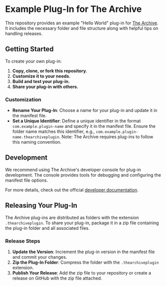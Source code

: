 # Example Plug-In for The Archive

This repository provides an example "Hello World" plug-in for [The Archive](https://zettelkasten.de/the-archive/). It includes the necessary folder and file structure along with helpful tips on handling releases.

## Getting Started

To create your own plug-in:

1. **Copy, clone, or fork this repository.**
2. **Customize it to your needs.**
3. **Build and test your plug-in.**
4. **Share your plug-in with others.**

### Customization

- **Rename Your Plug-In**: Choose a name for your plug-in and update it in the manifest file.
- **Set a Unique Identifier**: Define a unique identifier in the format `com.example.plugin-name` and specify it in the manifest file. Ensure the folder name matches this identifier, e.g., `com.example.plugin-name.thearchiveplugin`. Note: The Archive requires plug-ins to follow this naming convention.

## Development

We recommend using The Archive's developer console for plug-in development. The console provides tools for debugging and configuring the manifest file options.

For more details, check out the official [developer documentation](https://zettelkasten.de/the-archive/help/plugins/).

## Releasing Your Plug-In

The Archive plug-ins are distributed as folders with the extension `.thearchiveplugin`. To share your plug-in, package it in a zip file containing the plug-in folder and all associated files.

### Release Steps

1. **Update the Version**: Increment the plug-in version in the manifest file and commit your changes.
2. **Zip the Plug-In Folder**: Compress the folder with the `.thearchiveplugin` extension.
3. **Publish Your Release**: Add the zip file to your repository or create a release on GitHub with the zip file attached.
